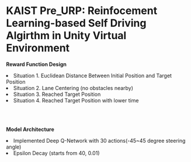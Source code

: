 # KAIST Pre_URP: Reinfocement Learning-based Self Driving Algirthm in Unity Virtual Environment

<strong>Reward Function Design</strong><br>
<li>Situation 1. Euclidean Distance Between Initial Position and Target Position</li>
<li>Situation 2. Lane Centering (no obstacles nearby)</li>
<li>Situation 3. Reached Target Position</li>
<li>Situation 4. Reached Target Position with lower time</li>

<br><br>

<strong>Model Architecture</strong>
<li>Implemented Deep Q-Network with 30 actions(-45~45 degree steering angle)</li>
<li>Epsilon Decay (starts from 40, 0.01)</li>

